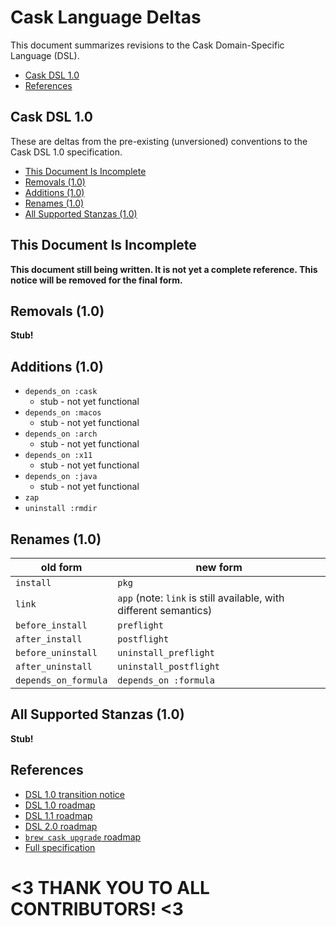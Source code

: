 # Cask Language Deltas

This document summarizes revisions to the Cask Domain-Specific Language (DSL).

 * [Cask DSL 1.0](#cask-dsl-10)
 * [References](#references)


## Cask DSL 1.0

These are deltas from the pre-existing (unversioned) conventions to the
Cask DSL 1.0 specification.

 * [This Document Is Incomplete](#this-document-is-incomplete)
 * [Removals (1.0)](#removals-10)
 * [Additions (1.0)](#additions-10)
 * [Renames (1.0)](#renames-10)
 * [All Supported Stanzas (1.0)](#all-supported-stanzas-10)


## This Document Is Incomplete

**This document still being written.  It is not yet a complete reference.
This notice will be removed for the final form.**


## Removals (1.0)

**Stub!**


## Additions (1.0)

 * `depends_on :cask`
   * stub - not yet functional
 * `depends_on :macos`
   * stub - not yet functional
 * `depends_on :arch`
   * stub - not yet functional
 * `depends_on :x11`
   * stub - not yet functional
 * `depends_on :java`
   * stub - not yet functional
 * `zap`
 * `uninstall :rmdir`


## Renames (1.0)

| old form              | new form
| --------------------- |----------------
| `install`             | `pkg`
| `link`                | `app`  (note: `link` is still available, with different semantics)
| `before_install`      | `preflight`
| `after_install`       | `postflight`
| `before_uninstall`    | `uninstall_preflight`
| `after_uninstall`     | `uninstall_postflight`
| `depends_on_formula`  | `depends_on :formula`


## All Supported Stanzas (1.0)

**Stub!**


## References

 * [DSL 1.0 transition notice](https://github.com/caskroom/homebrew-cask/issues/5890)
 * [DSL 1.0 roadmap](https://github.com/caskroom/homebrew-cask/issues/4688)
 * [DSL 1.1 roadmap](https://github.com/caskroom/homebrew-cask/issues/5586)
 * [DSL 2.0 roadmap](https://github.com/caskroom/homebrew-cask/issues/5592)
 * [`brew cask upgrade` roadmap](https://github.com/caskroom/homebrew-cask/issues/4678)
 * [Full specification](CASK_LANGUAGE_REFERENCE.md)

# <3 THANK YOU TO ALL CONTRIBUTORS! <3

